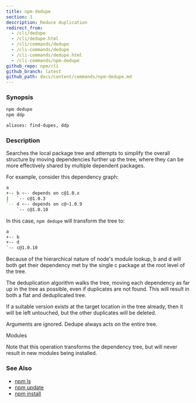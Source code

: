 ```yaml
---
title: npm-dedupe
section: 1
description: Reduce duplication
redirect_from:
  - /cli/dedupe
  - /cli/dedupe.html
  - /cli/commands/dedupe
  - /cli-commands/dedupe
  - /cli-commands/dedupe.html
  - /cli-commands/npm-dedupe
github_repo: npm/cli
github_branch: latest
github_path: docs/content/commands/npm-dedupe.md
---
```


### Synopsis
```bash
npm dedupe
npm ddp

aliases: find-dupes, ddp
```

### Description

Searches the local package tree and attempts to simplify the overall
structure by moving dependencies further up the tree, where they can
be more effectively shared by multiple dependent packages.

For example, consider this dependency graph:

```bash
a
+-- b <-- depends on c@1.0.x
|   `-- c@1.0.3
`-- d <-- depends on c@~1.0.9
    `-- c@1.0.10
```

In this case, `npm dedupe` will transform the tree to:

```bash
a
+-- b
+-- d
`-- c@1.0.10
```

Because of the hierarchical nature of node's module lookup, b and d
will both get their dependency met by the single c package at the root
level of the tree.

The deduplication algorithm walks the tree, moving each dependency as far
up in the tree as possible, even if duplicates are not found. This will
result in both a flat and deduplicated tree.

If a suitable version exists at the target location in the tree
already, then it will be left untouched, but the other duplicates will
be deleted.

Arguments are ignored. Dedupe always acts on the entire tree.

Modules

Note that this operation transforms the dependency tree, but will never
result in new modules being installed.

### See Also

* [npm ls](/cli/v6/commands/npm-ls)
* [npm update](/cli/v6/commands/npm-update)
* [npm install](/cli/v6/commands/npm-install)
